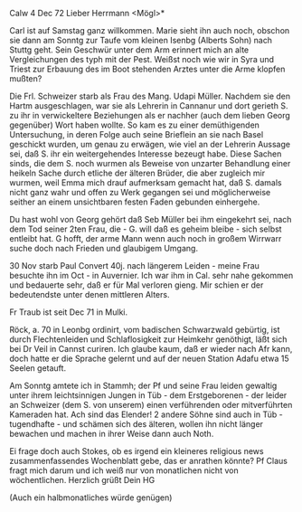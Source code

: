  Calw 4 Dec 72
Lieber Herrmann <Mögl>*

Carl ist auf Samstag ganz willkommen. Marie sieht ihn auch noch, obschon sie dann am Sonntg zur Taufe vom kleinen Isenbg (Alberts Sohn) nach Stuttg geht. Sein Geschwür unter dem Arm erinnert mich an alte Vergleichungen des typh mit der Pest. Weißst noch wie wir in Syra und Triest zur Erbauung des im Boot stehenden Arztes unter die Arme klopfen mußten?

Die Frl. Schweizer starb als Frau des Mang. Udapi Müller. Nachdem sie den Hartm ausgeschlagen, war sie als Lehrerin in Cannanur und dort gerieth S. zu ihr in verwickeltere Beziehungen als er nachher (auch dem lieben Georg gegenüber) Wort haben wollte. So kam es zu einer demüthigenden Untersuchung, in deren Folge auch seine Brieflein an sie nach Basel geschickt wurden, um genau zu erwägen, wie viel an der Lehrerin Aussage sei, daß S. ihr ein weitergehendes Interesse bezeugt habe. Diese Sachen sinds, die dem S. noch wurmen als Beweise von unzarter Behandlung einer heikeln Sache durch etliche der älteren Brüder, die aber zugleich mir wurmen, weil Emma mich drauf aufmerksam gemacht hat, daß S. damals nicht ganz wahr und offen zu Werk gegangen sei und möglicherweise seither an einem unsichtbaren festen Faden gebunden einhergehe.

Du hast wohl von Georg gehört daß Seb Müller bei ihm eingekehrt sei, nach dem Tod seiner 2ten Frau, die - G. will daß es geheim bleibe - sich selbst entleibt hat. G hofft, der arme Mann wenn auch noch in großem Wirrwarr suche doch nach Frieden und glaubigem Umgang.

30 Nov starb Paul Convert 40j. nach längerem Leiden - meine Frau besuchte ihn im Oct - in Auvernier. Ich war ihm in Cal. sehr nahe gekommen und bedauerte sehr, daß er für Mal verloren gieng. Mir schien er der bedeutendste unter denen mittleren Alters.

Fr Traub ist seit Dec 71 in Mulki.

Röck, a. 70 in Leonbg ordinirt, vom badischen Schwarzwald gebürtig, ist durch Flechtenleiden und Schlaflosigkeit zur Heimkehr genöthigt, läßt sich bei Dr Veil in Cannst curiren. Ich glaube kaum, daß er wieder nach Afr kann, doch hatte er die Sprache gelernt und auf der neuen Station Adafu etwa 15 Seelen getauft.

Am Sonntg amtete ich in Stammh; der Pf und seine Frau leiden gewaltig unter ihrem leichtsinnigen Jungen in Tüb - dem Erstgeborenen - der leider an Schweizer (dem S. von unserem) einen verführenden oder mitverführten Kameraden hat. Ach sind das Elender! 2 andere Söhne sind auch in Tüb - tugendhafte - und schämen sich des älteren, wollen ihn nicht länger bewachen und machen in ihrer Weise dann auch Noth.

Ei frage doch auch Stokes, ob es irgend ein kleineres religious news zusammenfassendes Wochenblatt gebe, das er anrathen könnte? Pf Claus fragt mich darum und ich weiß nur von monatlichen nicht von wöchentlichen. 
 Herzlich grüßt Dein HG

(Auch ein halbmonatliches würde genügen)
